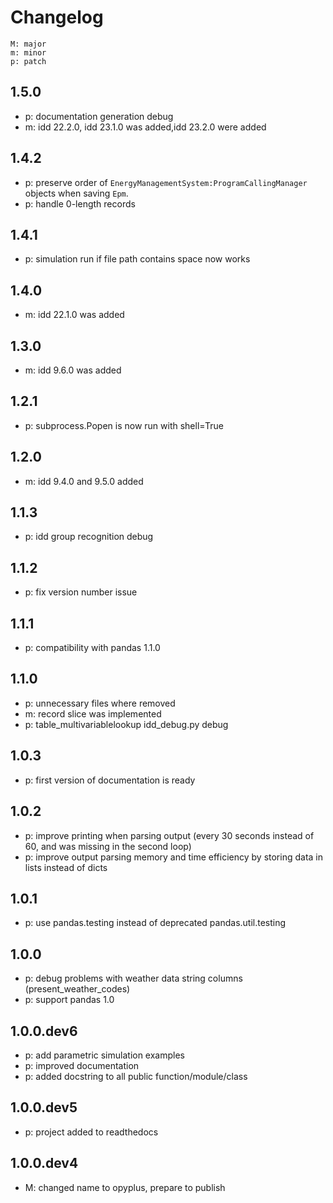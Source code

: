 # Changelog

    M: major
    m: minor
    p: patch

## 1.5.0
* p: documentation generation debug
* m: idd 22.2.0, idd 23.1.0 was added,idd 23.2.0 were added

## 1.4.2
* p: preserve order of ``EnergyManagementSystem:ProgramCallingManager`` objects when saving
``Epm``.
* p: handle 0-length records

## 1.4.1
* p: simulation run if file path contains space now works

## 1.4.0
* m: idd 22.1.0 was added

## 1.3.0
* m: idd 9.6.0 was added

## 1.2.1
* p: subprocess.Popen is now run with shell=True 

## 1.2.0
* m: idd 9.4.0 and 9.5.0 added

## 1.1.3
* p: idd group recognition debug

## 1.1.2
* p: fix version number issue

## 1.1.1
* p: compatibility with pandas 1.1.0

## 1.1.0
* p: unnecessary files where removed
* m: record slice was implemented
* p: table_multivariablelookup idd_debug.py debug

## 1.0.3
* p: first version of documentation is ready

## 1.0.2
* p: improve printing when parsing output (every 30 seconds instead of 60, and was missing in the second loop)
* p: improve output parsing memory and time efficiency by storing data in lists instead of dicts

## 1.0.1
* p: use pandas.testing instead of deprecated pandas.util.testing

## 1.0.0
* p: debug problems with weather data string columns (present_weather_codes)
* p: support pandas 1.0

## 1.0.0.dev6
* p: add parametric simulation examples
* p: improved documentation
* p: added docstring to all public function/module/class

## 1.0.0.dev5
* p: project added to readthedocs

## 1.0.0.dev4
* M: changed name to opyplus, prepare to publish
